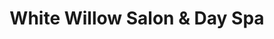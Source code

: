 ---
title: "White Willow Salon & Day Spa"
url: /bedford/white-willow-salon-and-day-spa/
shop: hairdresser
---